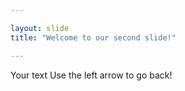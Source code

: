 ```yaml
---

layout: slide
title: "Welcome to our second slide!"

---
```

Your text
Use the left arrow to go back!